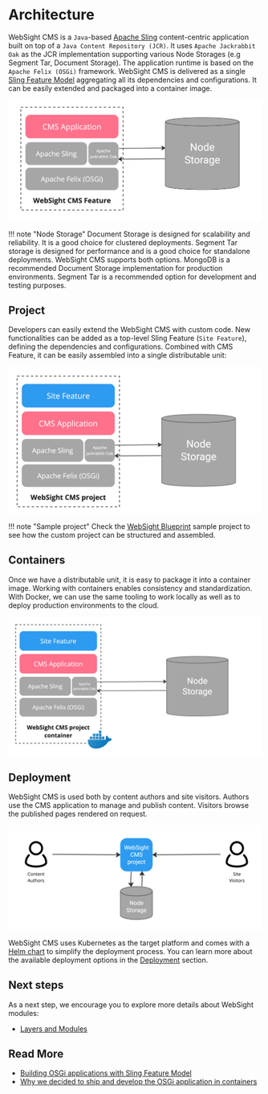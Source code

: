 # Architecture
WebSight CMS is a `Java`-based [Apache Sling](https://sling.apache.org/) content-centric application built on top of a `Java Content Repository (JCR)`. It uses `Apache Jackrabbit Oak` as the JCR implementation supporting various Node Storages (e.g Segment Tar, Document Storage). The application runtime is based on the `Apache Felix (OSGi)` framework. WebSight CMS is delivered as a single [Sling Feature Model](https://sling.apache.org/documentation/development/feature-model.html) aggregating all its dependencies and configurations. It can be easily extended and packaged into a container image.

![WebSight CMS with Node Storage](websight-cms.png)

!!! note "Node Storage"
    Document Storage is designed for scalability and reliability. It is a good choice for clustered deployments. Segment Tar storage is designed for performance and is a good choice for standalone deployments. WebSight CMS supports both options. MongoDB is a recommended Document Storage implementation for production environments. Segment Tar is a recommended option for development and testing purposes.

## Project
Developers can easily extend the WebSight CMS with custom code. New functionalities can be added as a top-level Sling Feature (`Site Feature`), defining the dependencies and configurations. Combined with CMS Feature, it can be easily assembled into a single distributable unit:

![WebSight CMS project](websight-cms-project.png)

!!! note "Sample project"
    Check the [WebSight Blueprint](https://github.com/websight-io/websight-blueprint) sample project to see how the custom project can be structured and assembled.

## Containers
Once we have a distributable unit, it is easy to package it into a container image. Working with containers enables consistency and standardization. With Docker, we can use the same tooling to work locally as well as to deploy production environments to the cloud.

![WebSight CMS project container](websight-cms-project-container.png)

## Deployment
WebSight CMS is used both by content authors and site visitors. Authors use the CMS application to manage and publish content. Visitors browse the published pages rendered on request.

![WebSight CMS deployment](websight-cms-deployment.png)

WebSight CMS uses Kubernetes as the target platform and comes with a [Helm chart](https://github.com/websight-io/charts) to simplify the deployment process. You can learn more about the available deployment options in the [Deployment](../deployment/) section.

## Next steps

As a next step, we encourage you to explore more details about WebSight modules:

- [Layers and Modules](./layers-and-modules/)

## Read More

- [Building OSGi applications with Sling Feature Model](https://www.websight.io/blog/2022/building-osgi-applications-with-sling-feature-model.html)
- [Why we decided to ship and develop the OSGi application in containers](https://www.websight.io/blog/2022/why-we-decided-to-ship-and-develop-the-osgi-application-in-containers.html)
